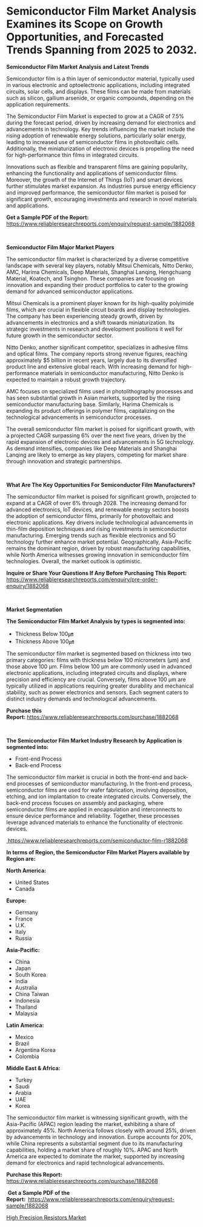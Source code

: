 <p><h1>Semiconductor Film Market Analysis Examines its Scope on Growth Opportunities, and Forecasted Trends Spanning from 2025 to 2032.</h1></p><p><strong>Semiconductor Film Market Analysis and Latest Trends</strong></p>
<p><p>Semiconductor film is a thin layer of semiconductor material, typically used in various electronic and optoelectronic applications, including integrated circuits, solar cells, and displays. These films can be made from materials such as silicon, gallium arsenide, or organic compounds, depending on the application requirements.</p><p>The Semiconductor Film Market is expected to grow at a CAGR of 7.5% during the forecast period, driven by increasing demand for electronics and advancements in technology. Key trends influencing the market include the rising adoption of renewable energy solutions, particularly solar energy, leading to increased use of semiconductor films in photovoltaic cells. Additionally, the miniaturization of electronic devices is propelling the need for high-performance thin films in integrated circuits.</p><p>Innovations such as flexible and transparent films are gaining popularity, enhancing the functionality and applications of semiconductor films. Moreover, the growth of the Internet of Things (IoT) and smart devices further stimulates market expansion. As industries pursue energy efficiency and improved performance, the semiconductor film market is poised for significant growth, encouraging investments and research in novel materials and applications.</p></p>
<p><strong>Get a Sample PDF of the Report:&nbsp;</strong> <a href="https://www.reliableresearchreports.com/enquiry/request-sample/1882068?utm_campaign=3190&utm_medium=2&utm_source=Github&utm_content=ia&utm_term=06042025&utm_id=semiconductor-film">https://www.reliableresearchreports.com/enquiry/request-sample/1882068</a></p>
<p>&nbsp;</p>
<p><strong>Semiconductor Film Major Market Players</strong></p>
<p><p>The semiconductor film market is characterized by a diverse competitive landscape with several key players, notably Mitsui Chemicals, Nitto Denko, AMC, Harima Chemicals, Deep Materials, Shanghai Lanqing, Hengchuang Material, Koatech, and Tsinghon. These companies are focusing on innovation and expanding their product portfolios to cater to the growing demand for advanced semiconductor applications.</p><p>Mitsui Chemicals is a prominent player known for its high-quality polyimide films, which are crucial in flexible circuit boards and display technologies. The company has been experiencing steady growth, driven by advancements in electronics and a shift towards miniaturization. Its strategic investments in research and development positions it well for future growth in the semiconductor sector.</p><p>Nitto Denko, another significant competitor, specializes in adhesive films and optical films. The company reports strong revenue figures, reaching approximately $5 billion in recent years, largely due to its diversified product line and extensive global reach. With increasing demand for high-performance materials in semiconductor manufacturing, Nitto Denko is expected to maintain a robust growth trajectory.</p><p>AMC focuses on specialized films used in photolithography processes and has seen substantial growth in Asian markets, supported by the rising semiconductor manufacturing base. Similarly, Harima Chemicals is expanding its product offerings in polymer films, capitalizing on the technological advancements in semiconductor processes.</p><p>The overall semiconductor film market is poised for significant growth, with a projected CAGR surpassing 6% over the next five years, driven by the rapid expansion of electronic devices and advancements in 5G technology. As demand intensifies, companies like Deep Materials and Shanghai Lanqing are likely to emerge as key players, competing for market share through innovation and strategic partnerships.</p></p>
<p>&nbsp;</p>
<p><strong>What Are The Key Opportunities For Semiconductor Film Manufacturers?</strong></p>
<p><p>The semiconductor film market is poised for significant growth, projected to expand at a CAGR of over 6% through 2028. The increasing demand for advanced electronics, IoT devices, and renewable energy sectors boosts the adoption of semiconductor films, primarily for photovoltaic and electronic applications. Key drivers include technological advancements in thin-film deposition techniques and rising investments in semiconductor manufacturing. Emerging trends such as flexible electronics and 5G technology further enhance market potential. Geographically, Asia-Pacific remains the dominant region, driven by robust manufacturing capabilities, while North America witnesses growing innovation in semiconductor film technologies. Overall, the market outlook is optimistic.</p></p>
<p><strong>Inquire or Share Your Questions If Any Before Purchasing This Report:</strong> <a href="https://www.reliableresearchreports.com/enquiry/pre-order-enquiry/1882068?utm_campaign=3190&utm_medium=2&utm_source=Github&utm_content=ia&utm_term=06042025&utm_id=semiconductor-film">https://www.reliableresearchreports.com/enquiry/pre-order-enquiry/1882068</a></p>
<p>&nbsp;</p>
<p><strong>Market Segmentation</strong></p>
<p><strong>The Semiconductor Film Market Analysis by types is segmented into:</strong></p>
<p><ul><li>Thickness Below 100㎛</li><li>Thickness Above 100㎛</li></ul></p>
<p><p>The semiconductor film market is segmented based on thickness into two primary categories: films with thickness below 100 micrometers (µm) and those above 100 µm. Films below 100 µm are commonly used in advanced electronic applications, including integrated circuits and displays, where precision and efficiency are crucial. Conversely, films above 100 µm are typically utilized in applications requiring greater durability and mechanical stability, such as power electronics and sensors. Each segment caters to distinct industry demands and technological advancements.</p></p>
<p><strong>Purchase this Report:&nbsp;</strong><a href="https://www.reliableresearchreports.com/purchase/1882068?utm_campaign=3190&utm_medium=2&utm_source=Github&utm_content=ia&utm_term=06042025&utm_id=semiconductor-film">https://www.reliableresearchreports.com/purchase/1882068</a></p>
<p>&nbsp;</p>
<p><strong>The Semiconductor Film Market Industry Research by Application is segmented into:</strong></p>
<p><ul><li>Front-end Process</li><li>Back-end Process</li></ul></p>
<p><p>The semiconductor film market is crucial in both the front-end and back-end processes of semiconductor manufacturing. In the front-end process, semiconductor films are used for wafer fabrication, involving deposition, etching, and ion implantation to create integrated circuits. Conversely, the back-end process focuses on assembly and packaging, where semiconductor films are applied in encapsulation and interconnects to ensure device performance and reliability. Together, these processes leverage advanced materials to enhance the functionality of electronic devices.</p></p>
<p><a href="https://www.reliableresearchreports.com/semiconductor-film-r1882068?utm_campaign=3190&utm_medium=2&utm_source=Github&utm_content=ia&utm_term=06042025&utm_id=semiconductor-film">&nbsp;https://www.reliableresearchreports.com/semiconductor-film-r1882068</a></p>
<p><strong>In terms of Region, the Semiconductor Film Market Players available by Region are:</strong></p>
<p>
    <p> <strong> North America: </strong>
        <ul>
            <li>United States</li>
            <li>Canada</li>
        </ul>
        </p> 
    <p> <strong> Europe: </strong>
        <ul>
            <li>Germany</li>
            <li>France</li>
            <li>U.K.</li>
            <li>Italy</li>
            <li>Russia</li>
        </ul>
        </p> 
    <p> <strong> Asia-Pacific: </strong>
        <ul>
            <li>China</li>
            <li>Japan</li>
            <li>South Korea</li>
            <li>India</li>
            <li>Australia</li>
            <li>China Taiwan</li>
            <li>Indonesia</li>
            <li>Thailand</li>
            <li>Malaysia</li>
        </ul>
        </p> 
    <p> <strong> Latin America: </strong>
        <ul>
            <li>Mexico</li>
            <li>Brazil</li>
            <li>Argentina Korea</li>
            <li>Colombia</li>
        </ul>
        </p> 
    <p> <strong> Middle East & Africa: </strong>
        <ul>
            <li>Turkey</li>
            <li>Saudi</li>
            <li>Arabia</li>
            <li>UAE</li>
            <li>Korea</li>
        </ul>
    </p>
    </p>
<p><p>The semiconductor film market is witnessing significant growth, with the Asia-Pacific (APAC) region leading the market, exhibiting a share of approximately 45%. North America follows closely with around 25%, driven by advancements in technology and innovation. Europe accounts for 20%, while China represents a substantial segment due to its manufacturing capabilities, holding a market share of roughly 10%. APAC and North America are expected to dominate the market, supported by increasing demand for electronics and rapid technological advancements.</p></p>
<p><strong>Purchase this Report: </strong><a href="https://www.reliableresearchreports.com/purchase/1882068?utm_campaign=3190&utm_medium=2&utm_source=Github&utm_content=ia&utm_term=06042025&utm_id=semiconductor-film">https://www.reliableresearchreports.com/purchase/1882068</a></p>
<p>&nbsp;<strong>Get a Sample PDF of the Report:&nbsp;&nbsp;</strong><a href="https://www.reliableresearchreports.com/enquiry/request-sample/1882068?utm_campaign=3190&utm_medium=2&utm_source=Github&utm_content=ia&utm_term=06042025&utm_id=semiconductor-film">https://www.reliableresearchreports.com/enquiry/request-sample/1882068</a></p>
<p><strong></strong></p>
<p><p><a href="https://github.com/krulicfidura/Market-Research-Report-List-1/blob/main/high-precision-resistors-market.md?utm_campaign=3190&utm_medium=2&utm_source=Github&utm_content=ia&utm_term=06042025&utm_id=semiconductor-film">High Precision Resistors Market</a></p></p>